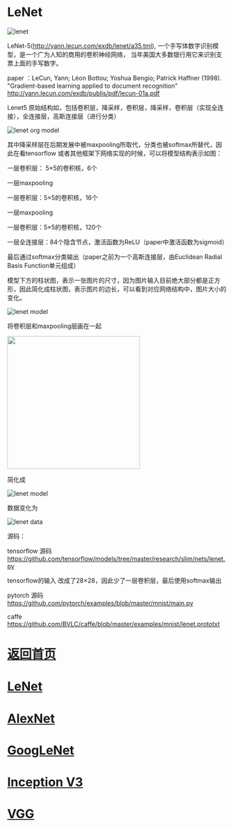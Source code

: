 
# LeNet
![lenet](http://yann.lecun.com/exdb/lenet/gifs/a35.gif)

LeNet-5(http://yann.lecun.com/exdb/lenet/a35.tml), 一个手写体数字识别模型，是一个广为人知的商用的卷积神经网络，
当年美国大多数银行用它来识别支票上面的手写数字。

paper ：LeCun, Yann; Léon Bottou; Yoshua Bengio; Patrick Haffner (1998). "Gradient-based learning applied to document recognition"
http://yann.lecun.com/exdb/publis/pdf/lecun-01a.pdf

Lenet5 原始结构如，包括卷积层，降采样，卷积层，降采样，卷积层（实现全连接），全连接层，高斯连接层（进行分类）

![lenet org model](https://github.com/weslynn/graphic-deep-neural-network/blob/master/pic/lenet-org.jpg)

其中降采样层在后期发展中被maxpooling所取代，分类也被softmax所替代，因此在看tensorflow 或者其他框架下网络实现的时候，可以将模型结构表示如图：

一层卷积层： 5×5的卷积核，6个

一层maxpooling

一层卷积层：5×5的卷积核，16个

一层maxpooling

一层卷积层：5×5的卷积核，120个

一层全连接层：84个隐含节点，激活函数为ReLU（paper中激活函数为sigmoid）

最后通过softmax分类输出（paper之前为一个高斯连接层，由Euclidean Radial Basis Function单元组成）

模型下方的柱状图，表示一张图片的尺寸，因为图片输入目前绝大部分都是正方形，因此简化成柱状图，表示图片的边长，可以看到对应网络结构中，图片大小的变化。

![lenet model](https://github.com/weslynn/graphic-deep-neural-network/blob/master/modelpic/lenet.png)


将卷积层和maxpooling层画在一起

  <img src="https://github.com/weslynn/graphic-deep-neural-network/blob/master/modelpic/equal.png" width="305">

简化成

![lenet model](https://github.com/weslynn/graphic-deep-neural-network/blob/master/modelpic/lenet-short.png)

数据变化为

![lenet data](https://github.com/weslynn/graphic-deep-neural-network/blob/master/modelpic/lenet_data2.png)

源码：

tensorflow 源码 https://github.com/tensorflow/models/tree/master/research/slim/nets/lenet.py

tensorflow的输入 改成了28×28，因此少了一层卷积层，最后使用softmax输出

pytorch 源码 https://github.com/pytorch/examples/blob/master/mnist/main.py

caffe https://github.com/BVLC/caffe/blob/master/examples/mnist/lenet.prototxt



# [返回首页](https://github.com/weslynn/graphic-deep-neural-network/) 
# [LeNet](https://github.com/weslynn/graphic-deep-neural-network/blob/master/object%20classification%20%E7%89%A9%E4%BD%93%E5%88%86%E7%B1%BB/LeNet.md)   
# [AlexNet](https://github.com/weslynn/graphic-deep-neural-network/blob/master/object%20classification%20%E7%89%A9%E4%BD%93%E5%88%86%E7%B1%BB/AlexNet.md)                  
# [GoogLeNet](https://github.com/weslynn/graphic-deep-neural-network/blob/master/object%20classification%20%E7%89%A9%E4%BD%93%E5%88%86%E7%B1%BB/GoogLeNet.md)
# [Inception V3](https://github.com/weslynn/graphic-deep-neural-network/blob/master/object%20classification%20%E7%89%A9%E4%BD%93%E5%88%86%E7%B1%BB/InceptionV3.md)
# [VGG](https://github.com/weslynn/graphic-deep-neural-network/blob/master/object%20classification%20%E7%89%A9%E4%BD%93%E5%88%86%E7%B1%BB/VGG.md)